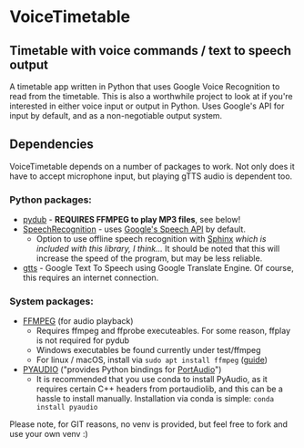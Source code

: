 # VoiceTimetable
## Timetable with voice commands / text to speech output

A timetable app written in Python that uses Google Voice Recognition to read from the timetable.
This is also a worthwhile project to look at if you're interested in either voice input or output in Python.
Uses Google's API for input by default, and as a non-negotiable output system.

## Dependencies

VoiceTimetable depends on a number of packages to work. Not only does it have to accept microphone input, but playing gTTS audio is dependent too.

### Python packages:
* [pydub](https://github.com/jiaaro/pydub) - **REQUIRES FFMPEG to play MP3 files**, see below!
* [SpeechRecognition](https://pypi.org/project/SpeechRecognition/) - uses [Google's Speech API](https://cloud.google.com/speech-to-text/) by default.
  * Option to use offline speech recognition with [Sphinx](https://cmusphinx.github.io/) *which is included with this library, I think...* It should be noted that this will increase the speed of the program, but may be less reliable.
* [gtts](https://pypi.org/project/gTTS/) - Google Text To Speech using Google Translate Engine. Of course, this requires an internet connection.
### System packages:
* [FFMPEG](https://ffmpeg.org/) (for audio playback)
  * Requires ffmpeg and ffprobe executeables. For some reason, ffplay is not required for pydub
  * Windows executables be found currently under test/ffmpeg
  * For linux / macOS, install via `sudo apt install ffmpeg` ([guide](https://linuxize.com/post/how-to-install-ffmpeg-on-ubuntu-18-04/))
* [PYAUDIO](https://pypi.org/project/PyAudio/) ("provides Python bindings for [PortAudio](http://www.portaudio.com/)")
  * It is recommended that you use conda to install PyAudio, as it requires certain C++ headers from portaudiolib, and this can be a hassle to install manually.
  Installation via conda is simple: `conda install pyaudio`

Please note, for GIT reasons, no venv is provided, but feel free to fork and use your own venv :) 
